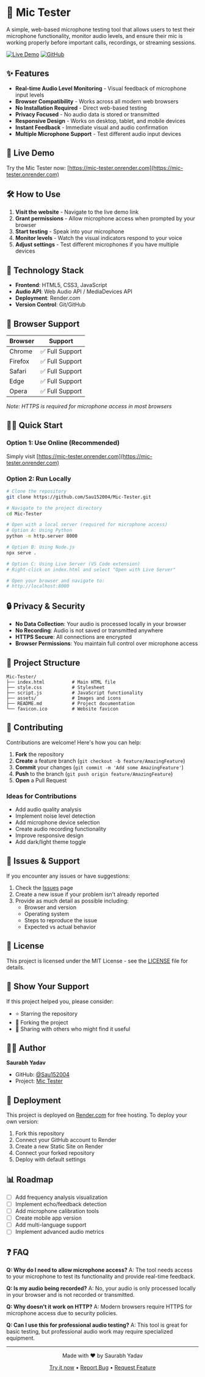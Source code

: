 # 🎤 Mic Tester

A simple, web-based microphone testing tool that allows users to test their microphone functionality, monitor audio levels, and ensure their mic is working properly before important calls, recordings, or streaming sessions.

[![Live Demo](https://img.shields.io/badge/Live-Demo-brightgreen)](https://mic-tester.onrender.com)
[![GitHub](https://img.shields.io/badge/GitHub-Repository-blue)](https://github.com/Sau152004/Mic-Tester.git)

## ✨ Features

- **Real-time Audio Level Monitoring** - Visual feedback of microphone input levels
- **Browser Compatibility** - Works across all modern web browsers
- **No Installation Required** - Direct web-based testing
- **Privacy Focused** - No audio data is stored or transmitted
- **Responsive Design** - Works on desktop, tablet, and mobile devices
- **Instant Feedback** - Immediate visual and audio confirmation
- **Multiple Microphone Support** - Test different audio input devices

## 🚀 Live Demo

Try the Mic Tester now: [https://mic-tester.onrender.com](https://mic-tester.onrender.com)

## 🛠️ How to Use

1. **Visit the website** - Navigate to the live demo link
2. **Grant permissions** - Allow microphone access when prompted by your browser
3. **Start testing** - Speak into your microphone
4. **Monitor levels** - Watch the visual indicators respond to your voice
5. **Adjust settings** - Test different microphones if you have multiple devices

## 🔧 Technology Stack

- **Frontend**: HTML5, CSS3, JavaScript
- **Audio API**: Web Audio API / MediaDevices API
- **Deployment**: Render.com
- **Version Control**: Git/GitHub

## 📱 Browser Support

| Browser | Support |
|---------|---------|
| Chrome | ✅ Full Support |
| Firefox | ✅ Full Support |
| Safari | ✅ Full Support |
| Edge | ✅ Full Support |
| Opera | ✅ Full Support |

*Note: HTTPS is required for microphone access in most browsers*

## 🏃‍♂️ Quick Start

### Option 1: Use Online (Recommended)
Simply visit [https://mic-tester.onrender.com](https://mic-tester.onrender.com)

### Option 2: Run Locally
```bash
# Clone the repository
git clone https://github.com/Sau152004/Mic-Tester.git

# Navigate to the project directory
cd Mic-Tester

# Open with a local server (required for microphone access)
# Option A: Using Python
python -m http.server 8000

# Option B: Using Node.js
npx serve .

# Option C: Using Live Server (VS Code extension)
# Right-click on index.html and select "Open with Live Server"

# Open your browser and navigate to:
# http://localhost:8000
```

## 🔒 Privacy & Security

- **No Data Collection**: Your audio is processed locally in your browser
- **No Recording**: Audio is not saved or transmitted anywhere
- **HTTPS Secure**: All connections are encrypted
- **Browser Permissions**: You maintain full control over microphone access

## 📁 Project Structure

```
Mic-Tester/
├── index.html          # Main HTML file
├── style.css           # Stylesheet
├── script.js           # JavaScript functionality
├── assets/             # Images and icons
├── README.md           # Project documentation
└── favicon.ico         # Website favicon
```

## 🤝 Contributing

Contributions are welcome! Here's how you can help:

1. **Fork** the repository
2. **Create** a feature branch (`git checkout -b feature/AmazingFeature`)
3. **Commit** your changes (`git commit -m 'Add some AmazingFeature'`)
4. **Push** to the branch (`git push origin feature/AmazingFeature`)
5. **Open** a Pull Request

### Ideas for Contributions
- Add audio quality analysis
- Implement noise level detection
- Add microphone device selection
- Create audio recording functionality
- Improve responsive design
- Add dark/light theme toggle

## 🐛 Issues & Support

If you encounter any issues or have suggestions:

1. Check the [Issues](https://github.com/Sau152004/Mic-Tester/issues) page
2. Create a new issue if your problem isn't already reported
3. Provide as much detail as possible including:
   - Browser and version
   - Operating system
   - Steps to reproduce the issue
   - Expected vs actual behavior

## 📝 License

This project is licensed under the MIT License - see the [LICENSE](LICENSE) file for details.

## 🌟 Show Your Support

If this project helped you, please consider:
- ⭐ Starring the repository
- 🍴 Forking the project
- 📢 Sharing with others who might find it useful

## 👨‍💻 Author

**Saurabh Yadav**
- GitHub: [@Sau152004](https://github.com/Sau152004)
- Project: [Mic Tester](https://github.com/Sau152004/Mic-Tester.git)

## 🚀 Deployment

This project is deployed on [Render.com](https://render.com) for free hosting. To deploy your own version:

1. Fork this repository
2. Connect your GitHub account to Render
3. Create a new Static Site on Render
4. Connect your forked repository
5. Deploy with default settings

## 📊 Roadmap

- [ ] Add frequency analysis visualization
- [ ] Implement echo/feedback detection
- [ ] Add microphone calibration tools
- [ ] Create mobile app version
- [ ] Add multi-language support
- [ ] Implement advanced audio metrics

## ❓ FAQ

**Q: Why do I need to allow microphone access?**
A: The tool needs access to your microphone to test its functionality and provide real-time feedback.

**Q: Is my audio being recorded?**
A: No, your audio is only processed locally in your browser and is not recorded or transmitted.

**Q: Why doesn't it work on HTTP?**
A: Modern browsers require HTTPS for microphone access due to security policies.

**Q: Can I use this for professional audio testing?**
A: This tool is great for basic testing, but professional audio work may require specialized equipment.

---

<div align="center">
  <p>Made with ❤️ by Saurabh Yadav</p>
  <p>
    <a href="https://mic-tester.onrender.com">Try it now</a> •
    <a href="https://github.com/Sau152004/Mic-Tester/issues">Report Bug</a> •
    <a href="https://github.com/Sau152004/Mic-Tester/issues">Request Feature</a>
  </p>
</div>
